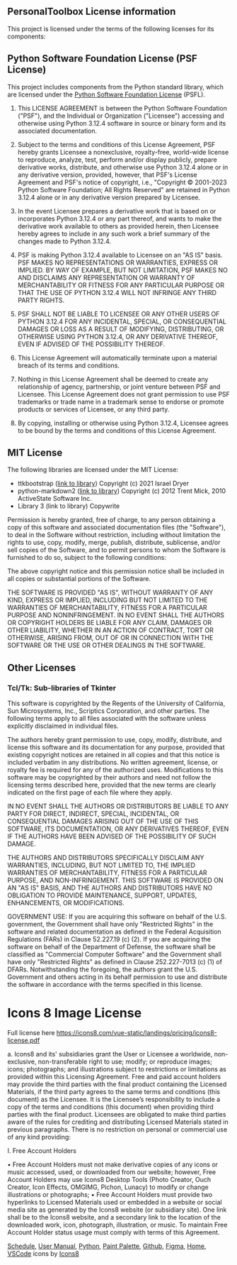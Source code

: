 

## PersonalToolbox License information
This project is licensed under the terms of the following licenses for its components:

## Python Software Foundation License (PSF License)

This project includes components from the Python standard library, which are licensed under the [Python Software Foundation License](https://docs.python.org/3/license.html) (PSFL).  


1. This LICENSE AGREEMENT is between the Python Software Foundation ("PSF"), and
   the Individual or Organization ("Licensee") accessing and otherwise using Python
   3.12.4 software in source or binary form and its associated documentation.

2. Subject to the terms and conditions of this License Agreement, PSF hereby
   grants Licensee a nonexclusive, royalty-free, world-wide license to reproduce,
   analyze, test, perform and/or display publicly, prepare derivative works,
   distribute, and otherwise use Python 3.12.4 alone or in any derivative
   version, provided, however, that PSF's License Agreement and PSF's notice of
   copyright, i.e., "Copyright © 2001-2023 Python Software Foundation; All Rights
   Reserved" are retained in Python 3.12.4 alone or in any derivative version
   prepared by Licensee.

3. In the event Licensee prepares a derivative work that is based on or
   incorporates Python 3.12.4 or any part thereof, and wants to make the
   derivative work available to others as provided herein, then Licensee hereby
   agrees to include in any such work a brief summary of the changes made to Python
   3.12.4.

4. PSF is making Python 3.12.4 available to Licensee on an "AS IS" basis.
   PSF MAKES NO REPRESENTATIONS OR WARRANTIES, EXPRESS OR IMPLIED.  BY WAY OF
   EXAMPLE, BUT NOT LIMITATION, PSF MAKES NO AND DISCLAIMS ANY REPRESENTATION OR
   WARRANTY OF MERCHANTABILITY OR FITNESS FOR ANY PARTICULAR PURPOSE OR THAT THE
   USE OF PYTHON 3.12.4 WILL NOT INFRINGE ANY THIRD PARTY RIGHTS.

5. PSF SHALL NOT BE LIABLE TO LICENSEE OR ANY OTHER USERS OF PYTHON 3.12.4
   FOR ANY INCIDENTAL, SPECIAL, OR CONSEQUENTIAL DAMAGES OR LOSS AS A RESULT OF
   MODIFYING, DISTRIBUTING, OR OTHERWISE USING PYTHON 3.12.4, OR ANY DERIVATIVE
   THEREOF, EVEN IF ADVISED OF THE POSSIBILITY THEREOF.

6. This License Agreement will automatically terminate upon a material breach of
   its terms and conditions.

7. Nothing in this License Agreement shall be deemed to create any relationship
   of agency, partnership, or joint venture between PSF and Licensee.  This License
   Agreement does not grant permission to use PSF trademarks or trade name in a
   trademark sense to endorse or promote products or services of Licensee, or any
   third party.

8. By copying, installing or otherwise using Python 3.12.4, Licensee agrees
   to be bound by the terms and conditions of this License Agreement.



## MIT License

The following libraries are licensed under the MIT License:

- ttkbootstrap ([link to library](https://github.com/israel-dryer/ttkbootstrap?tab=readme-ov-file)) Copyright (c) 2021 Israel Dryer
- python-markdown2 ([link to library](https://github.com/trentm/python-markdown2?tab=License-1-ov-file)) Copyright (c) 2012 Trent Mick, 2010 ActiveState Software Inc. 
- Library 3 (link to library) Copywrite

Permission is hereby granted, free of charge, to any person obtaining a copy
of this software and associated documentation files (the "Software"), to deal
in the Software without restriction, including without limitation the rights
to use, copy, modify, merge, publish, distribute, sublicense, and/or sell
copies of the Software, and to permit persons to whom the Software is
furnished to do so, subject to the following conditions:

The above copyright notice and this permission notice shall be included in all
copies or substantial portions of the Software.

THE SOFTWARE IS PROVIDED "AS IS", WITHOUT WARRANTY OF ANY KIND, EXPRESS OR
IMPLIED, INCLUDING BUT NOT LIMITED TO THE WARRANTIES OF MERCHANTABILITY,
FITNESS FOR A PARTICULAR PURPOSE AND NONINFRINGEMENT. IN NO EVENT SHALL THE
AUTHORS OR COPYRIGHT HOLDERS BE LIABLE FOR ANY CLAIM, DAMAGES OR OTHER
LIABILITY, WHETHER IN AN ACTION OF CONTRACT, TORT OR OTHERWISE, ARISING FROM,
OUT OF OR IN CONNECTION WITH THE SOFTWARE OR THE USE OR OTHER DEALINGS IN THE
SOFTWARE.

## Other Licenses
### Tcl/Tk: Sub-libraries of Tkinter
This software is copyrighted by the Regents of the University of California, Sun Microsystems, Inc., Scriptics Corporation, and other parties. The following terms apply to all files associated with the software unless explicitly disclaimed in individual files.

The authors hereby grant permission to use, copy, modify, distribute, and license this software and its documentation for any purpose, provided that existing copyright notices are retained in all copies and that this notice is included verbatim in any distributions. No written agreement, license, or royalty fee is required for any of the authorized uses. Modifications to this software may be copyrighted by their authors and need not follow the licensing terms described here, provided that the new terms are clearly indicated on the first page of each file where they apply.

IN NO EVENT SHALL THE AUTHORS OR DISTRIBUTORS BE LIABLE TO ANY PARTY FOR DIRECT, INDIRECT, SPECIAL, INCIDENTAL, OR CONSEQUENTIAL DAMAGES ARISING OUT OF THE USE OF THIS SOFTWARE, ITS DOCUMENTATION, OR ANY DERIVATIVES THEREOF, EVEN IF THE AUTHORS HAVE BEEN ADVISED OF THE POSSIBILITY OF SUCH DAMAGE.

THE AUTHORS AND DISTRIBUTORS SPECIFICALLY DISCLAIM ANY WARRANTIES, INCLUDING, BUT NOT LIMITED TO, THE IMPLIED WARRANTIES OF MERCHANTABILITY, FITNESS FOR A PARTICULAR PURPOSE, AND NON-INFRINGEMENT. THIS SOFTWARE IS PROVIDED ON AN "AS IS" BASIS, AND THE AUTHORS AND DISTRIBUTORS HAVE NO OBLIGATION TO PROVIDE MAINTENANCE, SUPPORT, UPDATES, ENHANCEMENTS, OR MODIFICATIONS.

GOVERNMENT USE: If you are acquiring this software on behalf of the U.S. government, the Government shall have only "Restricted Rights" in the software and related documentation as defined in the Federal Acquisition Regulations (FARs) in Clause 52.227.19 (c) (2). If you are acquiring the software on behalf of the Department of Defense, the software shall be classified as "Commercial Computer Software" and the Government shall have only "Restricted Rights" as defined in Clause 252.227-7013 (c) (1) of DFARs. Notwithstanding the foregoing, the authors grant the U.S. Government and others acting in its behalf permission to use and distribute the software in accordance with the terms specified in this license.


# Icons 8 Image License
Full license here https://icons8.com/vue-static/landings/pricing/icons8-license.pdf

a. Icons8 and its' subsidiaries grant the User or Licensee a worldwide, non-exclusive,
non-transferable right to use; modify; or reproduce images; icons; photographs; and
illustrations subject to restrictions or limitations as provided within this Licensing
Agreement.
Free and paid account holders may provide the third parties with the final product
containing the Licensed Materials, if the third party agrees to the same terms and
conditions (this document) as the Licensee. It is the Licensee’s responsibility to
include a copy of the terms and conditions (this document) when providing third
parties with the final product. Licensees are obligated to make third parties aware of
the rules for crediting and distributing Licensed Materials stated in previous
paragraphs.
There is no restriction on personal or commercial use of any kind providing:
 
I. Free Account Holders
 
• Free Account Holders must not make derivative copies of any icons or music
accessed, used, or downloaded from our website; however, Free Account Holders
may use Icons8 Desktop Tools (Photo Creator, Ouch Creator, Icon Effects, OMGIMG, Pichon, Lunacy) to modify or change illustrations or photographs;
• Free Account Holders must provide two hyperlinks to Licensed Materials used or
embedded in a website or social media site as generated by the Icons8 website (or
subsidiary site). One link shall be to the Icons8 website, and a secondary link to the
location of the downloaded work, icon, photograph, illustration, or music. To
maintain Free Account Holder status usage must comply with terms of this
Agreement. 

<a target="_blank" href="https://icons8.com/icon/60702/overtime">Schedule</a>, <a target="_blank" href="https://icons8.com/icon/100065/user-manual">User Manual</a>, <a target="_blank" href="https://icons8.com/icon/101379/python">Python</a>, <a target="_blank" href="https://icons8.com/icon/102595/paint-palette">Paint Palette</a>, <a target="_blank" href="https://icons8.com/icon/62856/github">Github</a>, <a target="_blank" href="https://icons8.com/icon/xBrQ97Arogyy/figma">Figma</a>, <a target="_blank" href="https://icons8.com/icon/98956/home-page">Home</a>, <a target="_blank" href="https://icons8.com/icon/102978/visual-studio">VSCode</a> icons by <a target="_blank" href="https://icons8.com">Icons8</a>
